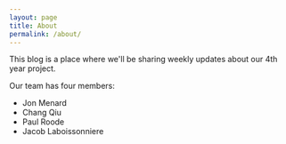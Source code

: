 ```yaml
---
layout: page
title: About
permalink: /about/
---
```


This blog is a place where we'll be sharing weekly updates about our 4th year project.

Our team has four members:
* Jon Menard
* Chang Qiu
* Paul Roode
* Jacob Laboissonniere
